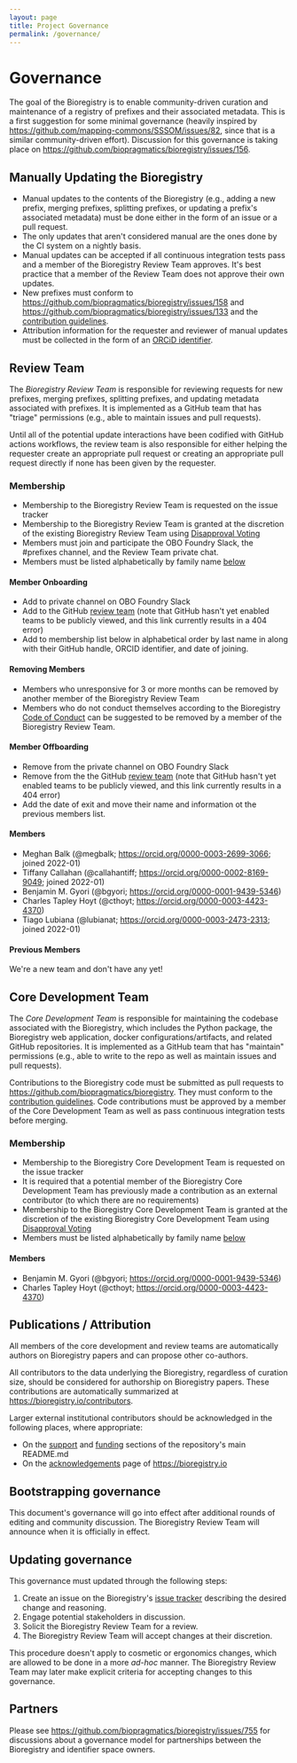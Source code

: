 ```yaml
---
layout: page
title: Project Governance
permalink: /governance/
---
```

# Governance

The goal of the Bioregistry is to enable community-driven curation and
maintenance of a registry of prefixes and their associated metadata. This is a
first suggestion for some minimal governance (heavily inspired
by https://github.com/mapping-commons/SSSOM/issues/82, since that is a similar
community-driven effort). Discussion for this governance is taking place
on https://github.com/biopragmatics/bioregistry/issues/156.

## Manually Updating the Bioregistry

- Manual updates to the contents of the Bioregistry (e.g., adding a new prefix,
  merging prefixes, splitting prefixes, or updating a prefix's associated
  metadata) must be done either in the form of an issue or a pull request.
- The only updates that aren't considered manual are the ones done by the CI
  system on a nightly basis.
- Manual updates can be accepted if all continuous integration tests pass and a
  member of the Bioregistry Review Team approves. It's best practice that a
  member of the Review Team does not approve their own updates.
- New prefixes must conform to
  https://github.com/biopragmatics/bioregistry/issues/158 and
  https://github.com/biopragmatics/bioregistry/issues/133 and the
  [contribution guidelines](CONTRIBUTING.md).
- Attribution information for the requester and reviewer of manual updates
  must be collected in the form of an [ORCiD identifier](https://orcid.org).

## Review Team

The _Bioregistry Review Team_ is responsible for reviewing requests for new
prefixes, merging prefixes, splitting prefixes, and updating metadata associated
with prefixes. It is implemented as a GitHub team that has "triage"
permissions (e.g., able to maintain issues and pull requests).

Until all of the potential update interactions have been codified with GitHub
actions workflows, the review team is also responsible for either helping the
requester create an appropriate pull request or creating an appropriate pull
request directly if none has been given by the requester.

### Membership

- Membership to the Bioregistry Review Team is requested on the issue tracker
- Membership to the Bioregistry Review Team is granted at the discretion of the
  existing Bioregistry Review Team
  using [Disapproval Voting](https://en.wikipedia.org/wiki/Disapproval_voting)
- Members must join and participate the OBO Foundry Slack, the #prefixes
  channel, and the Review Team private chat.
- Members must be listed alphabetically by family name [below](#members)

#### Member Onboarding

- Add to private channel on OBO Foundry Slack
- Add to the GitHub [review team](https://github.com/orgs/biopragmatics/teams/bioregistry-reviewers)
  (note that GitHub hasn't yet enabled teams to be publicly viewed, and this
  link currently results in a 404 error)
- Add to membership list below in alphabetical order by last name in along with
  their GitHub handle, ORCID identifier, and date of joining.

#### Removing Members

- Members who unresponsive for 3 or more months can be removed by another member
  of the Bioregistry Review Team
- Members who do not conduct themselves according to
  the Bioregistry [Code of Conduct](CODE_OF_CONDUCT.md) can be suggested to be
  removed by a member of the Bioregistry Review Team.

#### Member Offboarding

- Remove from the private channel on OBO Foundry Slack
- Remove from the the
  GitHub [review team](https://github.com/orgs/biopragmatics/teams/bioregistry-reviewers)
  (note that GitHub hasn't yet enabled teams to be publicly viewed, and this 
  link currently results in a 404 error)
- Add the date of exit and move their name and information ot the previous
  members list.

#### Members

- Meghan Balk (@megbalk; https://orcid.org/0000-0003-2699-3066; joined 2022-01)
- Tiffany Callahan (@callahantiff; https://orcid.org/0000-0002-8169-9049; joined
  2022-01)
- Benjamin M. Gyori (@bgyori; https://orcid.org/0000-0001-9439-5346)
- Charles Tapley Hoyt (@cthoyt; https://orcid.org/0000-0003-4423-4370)
- Tiago Lubiana (@lubianat; https://orcid.org/0000-0003-2473-2313; joined
  2022-01)

#### Previous Members

We're a new team and don't have any yet!

## Core Development Team

The _Core Development Team_ is responsible for maintaining the codebase
associated with the Bioregistry, which includes the Python package, the
Bioregistry web application, docker configurations/artifacts, and related GitHub
repositories. It is implemented as a GitHub team that has "maintain"
permissions (e.g., able to write to the repo as well as maintain issues and pull
requests).

Contributions to the Bioregistry code must be submitted as pull requests
to https://github.com/biopragmatics/bioregistry. They must conform to
the [contribution guidelines](CONTRIBUTING.md). Code contributions must be
approved by a member of the Core Development Team as well as pass continuous
integration tests before merging.

### Membership

- Membership to the Bioregistry Core Development Team is requested on the issue
  tracker
- It is required that a potential member of the Bioregistry Core Development
  Team has previously made a contribution as an external contributor (to which
  there are no requirements)
- Membership to the Bioregistry Core Development Team is granted at the
  discretion of the existing Bioregistry Core Development Team
  using [Disapproval Voting](https://en.wikipedia.org/wiki/Disapproval_voting)
- Members must be listed alphabetically by family name [below](#members-1)

#### Members

- Benjamin M. Gyori (@bgyori; https://orcid.org/0000-0001-9439-5346)
- Charles Tapley Hoyt (@cthoyt; https://orcid.org/0000-0003-4423-4370)

## Publications / Attribution

All members of the core development and review teams are automatically authors
on Bioregistry papers and can propose other co-authors.

All contributors to the data underlying the Bioregistry, regardless of curation
size, should be considered for authorship on Bioregistry papers. These
contributions are automatically summarized at
https://bioregistry.io/contributors.

Larger external institutional contributors should be acknowledged in the 
following places, where appropriate:

- On the [support](https://github.com/biopragmatics/bioregistry#-support) and 
  [funding](https://github.com/biopragmatics/bioregistry#-funding) sections
  of the repository's main README.md
- On the [acknowledgements](https://bioregistry.io/acknowledgments) page of
  https://bioregistry.io

## Bootstrapping governance

This document's governance will go into effect after additional rounds of
editing and community discussion. The Bioregistry Review Team will announce when
it is officially in effect.

## Updating governance

This governance must updated through the following steps:

1. Create an issue on the
   Bioregistry's [issue tracker](https://github.com/biopragmatics/bioregistry/issues)
   describing the desired change and reasoning.
2. Engage potential stakeholders in discussion.
3. Solicit the Bioregistry Review Team for a review.
4. The Bioregistry Review Team will accept changes at their discretion.

This procedure doesn't apply to cosmetic or ergonomics changes, which are
allowed to be done in a more *ad-hoc* manner. The Bioregistry Review Team may
later make explicit criteria for accepting changes to this governance.

## Partners

Please see https://github.com/biopragmatics/bioregistry/issues/755
for discussions about a governance model for partnerships between
the Bioregistry and identifier space owners.
